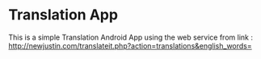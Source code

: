 # Translation App

This is a simple Translation Android App using the 
web service from 
link : http://newjustin.com/translateit.php?action=translations&english_words=
        
